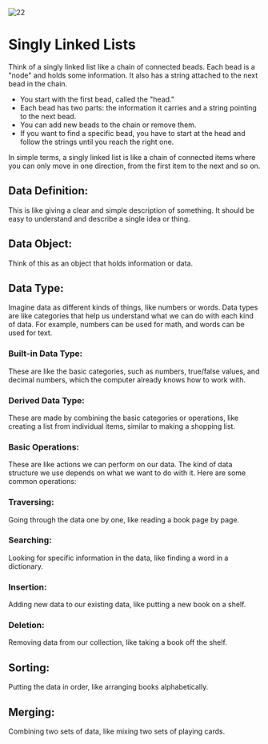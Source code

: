 ![22](https://github.com/manningstinson/holbertonschool-low_level_programming/assets/104523090/2a2f99b9-eb74-4021-93e5-9a8530f9a9ea)
# Singly Linked Lists
Think of a singly linked list like a chain of connected beads. Each bead is a "node" and holds some information. It also has a string attached to the next bead in the chain.

- You start with the first bead, called the "head."
- Each bead has two parts: the information it carries and a string pointing to the next bead.
- You can add new beads to the chain or remove them.
- If you want to find a specific bead, you have to start at the head and follow the strings until you reach the right one.

In simple terms, a singly linked list is like a chain of connected items where you can only move in one direction, from the first item to the next and so on.

## Data Definition: 
This is like giving a clear and simple description of something. It should be easy to understand and describe a single idea or thing.

## Data Object: 
Think of this as an object that holds information or data.

## Data Type: 
Imagine data as different kinds of things, like numbers or words. Data types are like categories that help us understand what we can do with each kind of data. For example, numbers can be used for math, and words can be used for text.

### Built-in Data Type: 
These are like the basic categories, such as numbers, true/false values, and decimal numbers, which the computer already knows how to work with.

### Derived Data Type: 
These are made by combining the basic categories or operations, like creating a list from individual items, similar to making a shopping list.

### Basic Operations: 
These are like actions we can perform on our data. The kind of data structure we use depends on what we want to do with it. Here are some common operations:

### Traversing: 
Going through the data one by one, like reading a book page by page.

### Searching: 
Looking for specific information in the data, like finding a word in a dictionary.

### Insertion: 
Adding new data to our existing data, like putting a new book on a shelf.

### Deletion: 
Removing data from our collection, like taking a book off the shelf.

## Sorting: 
Putting the data in order, like arranging books alphabetically.

## Merging: 
Combining two sets of data, like mixing two sets of playing cards.
   
